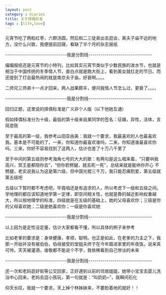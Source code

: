 ```yaml
---
layout: post
category : Diaries
title: 关于择偶标准
tags : [life,love]
---
```



元宵节吃了两粒红枣，六颗汤圆，然后和二三徒弟出去逛会，离夫子庙不远的地方，没什么兴致，我便提前回寝，看缺了半个月的杂志报纸

 

-------------------------------我是分割线--------------------------------

 

偏偏报纸还是元宵节的小特刊，比如其实元宵节类似于少数民族的泼水节，也就是相当于中国传统的冬季情人节，直白点就是跑大街上，看到美女就扛走的节日。而还提到了灯会最热闹的就是南京夫子庙，好衰啊。。。。

 

二师兄三师弟十一点才回来，两人战果颇丰，便问我情人节怎么过，更衰了。。。。

 

-------------------------------我是分割线--------------------------------

 

回归正题，这里说的择偶标准是广义非个人版（以下他她互通）

 

假如择偶标准分为十级，最低的第十级来自某同学的签名：征婚，异性，活体，言简意赅

 

至于最高的第一级，我参考山田亚由美：我就一个要求，我最喜欢的人也最喜欢我。基本是不可能的了，一来，你知道你最喜欢谁吗，二来，你知道谁最喜欢你吗，三来，你好不容易找到了这两人，估计也差了十万八千里了

 

至于中间的第五级则参考海角七号的大大的歌：有两句是这么唱来着，“只要哄我高兴，冥王星都陪你去”，“但你若劈腿，就去死一死”，总结来就是能哄你开心 不劈腿，老实说我认为这是第六级，但中国光棍三千万，我只能忍痛割爱，第五级就第五级吧

 

五级以下暂时都不考虑吧，毕竟咱还是有追求的人，所以考虑下一级和五级之间。学地理的都应该知道地学第一定律，即空间相关性，也就是靠的越近影响权重越大，所以按地理学的标准，四级就是在五级的基础上，她的父母喜欢你；三级是你的父母喜欢她；二级是她喜欢你；一级是你喜欢她

 

-------------------------------我是分割线--------------------------------

 

以上因为是定性没定量，估计大家都看不懂，所以具体的例子来参考

 

比如老爹的要求是：身体健康，孝顺，聪明。也正是如此，在老爹的力主之下，我那一开始并没有被伯伯，伯母接受的堂姐夫终于在今年踏进家里的年夜饭。说来真可怜，天天被灌酒，谁敬都不能说个不字，我依稀看到自己惨淡的未来

 

-------------------------------我是分割线--------------------------------

 

还一次和老妈逛好街等公交回家，正好遇到以前的邻居姐姐，她带小宝宝去婴儿洗浴中心回来，老妈去逗小孩玩，第一句就是：“叫奶奶~”，我瞬间石化

 

仰天长叹，我就一个要求，天上掉个林妹妹来，不要脸着地的就好！！